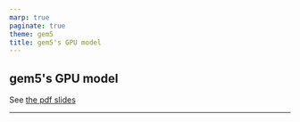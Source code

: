 ```yaml
---
marp: true
paginate: true
theme: gem5
title: gem5's GPU model
---
```


<!-- _class: title -->

## gem5's GPU model

See [the pdf slides](./gpu-slides.pdf)

---
